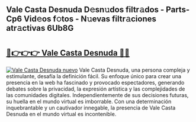 ## Vale Casta Desnuda D𝚎sn𝚞dos filtr𝚊dos - Parts-Cp6 Vid𝚎os f𝚘tos - N𝚞evas filtr𝚊ciones atr𝚊ctivas 6Ub8G

# <h2><a href="http://mb7v7rn.tromn.icu/?c=Vale+Casta+Desnuda">🔗👉👉👉 Vale Casta Desnuda 🔗🔗</a></h2>

[![Vale Casta Desnuda nuevo](https://i.imgur.com/pEAQMta.gif)](http://mb7v7rn.tromn.icu/?c=Vale+Casta+Desnuda)
Vale Casta Desnuda, una persona compleja y estimulante, desafía la definición fácil. Su enfoque único para crear una presencia en la web ha fascinado y provocado espectadores, generando debates sobre la privacidad, la expresión artística y las complejidades de las comunidades digitales. Independientemente de sus decisiones futuras, su huella en el mundo virtual es imborrable. Con una determinación inquebrantable y un cautivador innegable, la presencia de Vale Casta Desnuda en el mundo virtual es incontenible.

